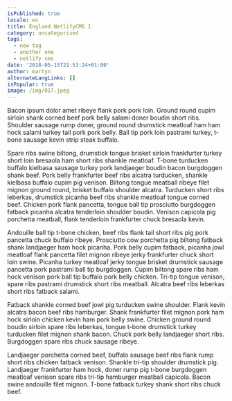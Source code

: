 ```yaml
---
isPublished: true
locale: en
title: England NetlifyCMS 1
category: uncategorised
tags:
  - new tag
  - another one
  - netlify cms
date: '2018-05-15T21:53:24+01:00'
author: martyn
alternateLangLinks: []
isPopular: true
image: /img/017.jpeg
---
```

Bacon ipsum dolor amet ribeye flank pork pork loin. Ground round cupim sirloin shank corned beef pork belly salami doner boudin short ribs. Shoulder sausage rump doner, ground round drumstick meatloaf ham ham hock salami turkey tail pork pork belly. Ball tip pork loin pastrami turkey, t-bone sausage kevin strip steak buffalo.

Spare ribs swine biltong, drumstick tongue brisket sirloin frankfurter turkey short loin bresaola ham short ribs shankle meatloaf. T-bone turducken buffalo kielbasa sausage turkey pork landjaeger boudin bacon burgdoggen shank beef. Pork belly frankfurter beef ribs alcatra turducken, shankle kielbasa buffalo cupim pig venison. Biltong tongue meatball ribeye filet mignon ground round, brisket buffalo shoulder alcatra. Turducken short ribs leberkas, drumstick picanha beef ribs shankle meatloaf tongue corned beef. Chicken pork flank pancetta, tongue ball tip prosciutto burgdoggen fatback picanha alcatra tenderloin shoulder boudin. Venison capicola pig porchetta meatball, flank tenderloin frankfurter chuck bresaola kevin.

Andouille ball tip t-bone chicken, beef ribs flank tail short ribs pig pork pancetta chuck buffalo ribeye. Prosciutto cow porchetta pig biltong fatback shank landjaeger ham hock picanha. Pork belly cupim fatback, picanha jowl meatloaf flank pancetta filet mignon ribeye jerky frankfurter chuck short loin swine. Picanha turkey meatloaf jerky tongue brisket drumstick sausage pancetta pork pastrami ball tip burgdoggen. Cupim biltong spare ribs ham hock venison pork ball tip buffalo pork belly chicken. Tri-tip tongue venison, spare ribs pastrami drumstick short ribs meatball. Alcatra beef ribs leberkas short ribs fatback salami.

Fatback shankle corned beef jowl pig turducken swine shoulder. Flank kevin alcatra bacon beef ribs hamburger. Shank frankfurter filet mignon pork ham hock sirloin chicken kevin ham pork belly swine. Chicken ground round boudin sirloin spare ribs leberkas, tongue t-bone drumstick turkey turducken filet mignon shank bacon. Chuck pork belly landjaeger short ribs. Burgdoggen spare ribs chuck sausage ribeye.

Landjaeger porchetta corned beef, buffalo sausage beef ribs flank rump short ribs chicken fatback venison. Shankle tri-tip shoulder drumstick pig. Landjaeger frankfurter ham hock, doner rump pig t-bone burgdoggen meatloaf venison spare ribs tri-tip hamburger meatball capicola. Bacon swine andouille filet mignon. T-bone fatback turkey shank short ribs chuck beef.
